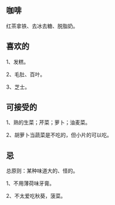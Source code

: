 ## 咖啡

红茶拿铁、去冰去糖、脱脂奶。


## 喜欢的

1、发糕。

2、毛肚、百叶。

3、芝士。


## 可接受的

1、熟的生菜；芹菜；萝卜；油麦菜。

2、胡萝卜当蔬菜是不吃的，但小片的可以吃。

## 忌

总原则：某种味道大的、怪的。

1、不用薄荷味牙膏。

2、不太爱吃秋葵，菠菜。




